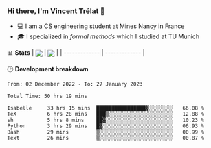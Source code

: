 ### Hi there, I'm Vincent Trélat 👋
 - 💻 I am a CS engineering student at Mines Nancy in France
 - 🎓 I specialized in *formal methods* which I studied at TU Munich

📊 **Stats**
| <img align="center" src="https://readme-stats.clckblog.space/api?username=VTrelat&show_icons=true&include_all_commits=true&theme=tokyonight&hide_border=true" /> | <img align="center" src="https://readme-stats.clckblog.space/api/top-langs/?username=VTrelat&layout=compact&theme=tokyonight&hide_border=true&exclude_repo=ElevatorSimulator" /> |
| ------------- | ------------- |

🕑 **Development breakdown**
<!--START_SECTION:waka-->

```text
From: 02 December 2022 - To: 27 January 2023

Total Time: 50 hrs 19 mins

Isabelle     33 hrs 15 mins  ████████████████▓░░░░░░░░   66.08 %
TeX          6 hrs 28 mins   ███▒░░░░░░░░░░░░░░░░░░░░░   12.88 %
sh           5 hrs 8 mins    ██▓░░░░░░░░░░░░░░░░░░░░░░   10.23 %
Python       3 hrs 29 mins   █▓░░░░░░░░░░░░░░░░░░░░░░░   06.93 %
Bash         29 mins         ▒░░░░░░░░░░░░░░░░░░░░░░░░   00.99 %
Text         26 mins         ▒░░░░░░░░░░░░░░░░░░░░░░░░   00.87 %
```

<!--END_SECTION:waka-->
